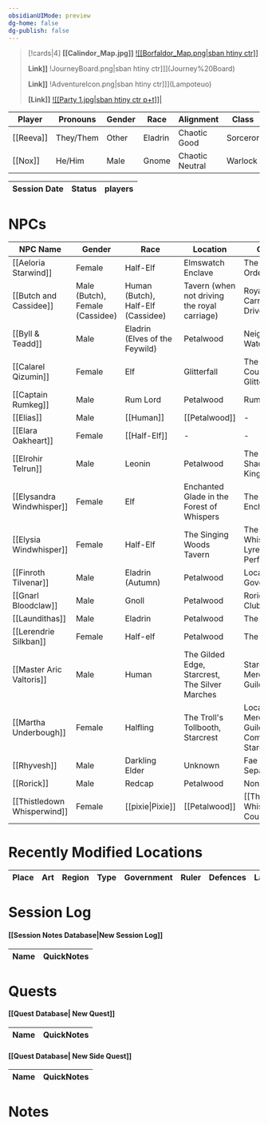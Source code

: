 ```yaml
---
obsidianUIMode: preview
dg-home: false
dg-publish: false
---
```



> [!cards|4]
> **[[Calindor_Map.jpg]]**
> [![[Borfaldor_Map.png\|sban htiny ctr]]](Borfaldor.md)
> 
> **Link]]**
> !JourneyBoard.png\|sban htiny ctr]]](Journey%20Board)
>
> **Link]]**
> !AdventureIcon.png\|sban htiny ctr]]](Lampoteuo)
> 
> **[Link]]**
> [![[Party 1.jpg\|sban htiny ctr p+t]]|](Players)


<!-- QueryToSerialize: TABLE WITHOUT ID link(file.name) AS "Player", Pronouns, Gender, Race, Alignment, Class, Background, Religion FROM "content/4. World" WHERE contains(Role, "Player") -->
<!-- SerializedQuery: TABLE WITHOUT ID link(file.name) AS "Player", Pronouns, Gender, Race, Alignment, Class, Background, Religion FROM "content/4. World" WHERE contains(Role, "Player") -->

| Player                                       | Pronouns  | Gender | Race    | Alignment       | Class    | Background | Religion |
| -------------------------------------------- | --------- | ------ | ------- | --------------- | -------- | ---------- | -------- |
| [[Reeva]] | They/Them | Other  | Eladrin | Chaotic Good    | Sorceror | Folk Hero  | \-       |
| [[Nox]]     | He/Him    | Male   | Gnome   | Chaotic Neutral | Warlock  | Acrobat    | \-       |
<!-- SerializedQuery END -->






<!-- QueryToSerialize: TABLE WITHOUT ID link(file.name) AS "Session Date", Status, players from "1-Session Journals" where (type = "Session Journal") SORT file.name DESC -->
<!-- SerializedQuery: TABLE WITHOUT ID link(file.name) AS "Session Date", Status, players from "1-Session Journals" where (type = "Session Journal") SORT file.name DESC -->

| Session Date | Status | players |
| ------------ | ------ | ------- |
<!-- SerializedQuery END -->



# NPCs

<!-- QueryToSerialize: TABLE WITHOUT ID link(file.name) AS "NPC Name", Gender, Race, Location, Groups  FROM "content/4. World/NPCs" WHERE contains(Role, "NPC") -->
<!-- SerializedQuery: TABLE WITHOUT ID link(file.name) AS "NPC Name", Gender, Race, Location, Groups  FROM "content/4. World/NPCs" WHERE contains(Role, "NPC") -->

| NPC Name                                                                      | Gender                          | Race                               | Location                                                                                                               | Groups                                                                                           |
| ----------------------------------------------------------------------------- | ------------------------------- | ---------------------------------- | ---------------------------------------------------------------------------------------------------------------------- | ------------------------------------------------------------------------------------------------ |
| [[Aeloria Starwind]]               | Female                          | Half-Elf                           | Elmswatch Enclave                                                                                                      | The Moonlit Order                                                                                |
| [[Butch and Cassidee]]           | Male (Butch), Female (Cassidee) | Human (Butch), Half-Elf (Cassidee) | Tavern (when not driving the royal carriage)                                                                           | Royal Carriage Drivers                                                                           |
| [[Byll & Teadd]]                       | Male                            | Eladrin (Elves of the Feywild)     | Petalwood                                                                                                              | Neighborhood Watch                                                                               |
| [[Calarel Qizumin]]                 | Female                          | Elf                                | Glitterfall                                                                                                            | The Royal Court of Glitterfall                                                                   |
| [[Captain Rumkeg]]                   | Male                            | Rum Lord                           | Petalwood                                                                                                              | Rum Gremlins                                                                                     |
| [[Elias]]                                     | Male                            | [[Human]]                   | [[Petalwood]] | \-                                                                                               |
| [[Elara Oakheart]]                   | Female                          | [[Half-Elf]]             | \-                                                                                                                     | \-                                                                                               |
| [[Elrohir Telrun]]                   | Male                            | Leonin                             | Petalwood                                                                                                              | The Dawn's Shadow, King's Guard                                                                  |
| [[Elysandra Windwhisper]]     | Female                          | Elf                                | Enchanted Glade in the Forest of Whispers                                                                              | The Circle of Enchanters                                                                         |
| [[Elysia Windwhisper]]           | Female                          | Half-Elf                           | The Singing Woods Tavern                                                                                               | The Whispering Lyre Performers                                                                   |
| [[Finroth Tilvenar]]               | Male                            | Eladrin (Autumn)                   | Petalwood                                                                                                              | Local Government                                                                                 |
| [[Gnarl Bloodclaw]]                 | Male                            | Gnoll                              | Petalwood                                                                                                              | Rorick's Fight Club                                                                              |
| [[Laundithas]]                           | Male                            | Eladrin                            | Petalwood                                                                                                              | The Syndicate                                                                                    |
| [[Lerendrie Silkban]]             | Female                          | Half-elf                           | Petalwood                                                                                                              | The Syndicate                                                                                    |
| [[Master Aric Valtoris]]       | Male                            | Human                              | The Gilded Edge, Starcrest, The Silver Marches                                                                         | Starcrest Merchant's Guild                                                                       |
| [[Martha Underbough]]             | Female                          | Halfling                           | The Troll's Tollbooth, Starcrest                                                                                       | Local Merchants Guild, Halfling Community of Starcrest                                           |
| [[Rhyvesh]]                                 | Male                            | Darkling Elder                     | Unknown                                                                                                                | Fae Separatists                                                                                  |
| [[Rorick]]                                   | Male                            | Redcap                             | Petalwood                                                                                                              | None                                                                                             |
| [[Thistledown Whisperwind]] | Female                          | [[pixie\|Pixie]]                   | [[Petalwood]] | [[The Whispering Court]] |
<!-- SerializedQuery END -->






# Recently Modified Locations


<!-- QueryToSerialize: TABLE without id file.link as Place, Art, Region, Type, GovtType as Government, Ruler, Defences, Law, Military, Factions FROM "content/4. World/Places/Calindor" SORT file.mtime DESC LIMIT 10 -->
<!-- SerializedQuery: TABLE without id file.link as Place, Art, Region, Type, GovtType as Government, Ruler, Defences, Law, Military, Factions FROM "content/4. World/Places/Calindor" SORT file.mtime DESC LIMIT 10 -->

| Place | Art | Region | Type | Government | Ruler | Defences | Law | Military | Factions |
| ----- | --- | ------ | ---- | ---------- | ----- | -------- | --- | -------- | -------- |
<!-- SerializedQuery END -->









# **Session Log**
#### **[[Session Notes Database|New Session Log]]**

<!-- QueryToSerialize: TABLE WITHOUT ID link(file.path, name) AS "Name", QuickNotes AS "QuickNotes" WHERE contains(NoteIcon, "SessionNote") AND contains(WhichParty, "Party 1") SORT file.name desc LIMIT 9 -->
<!-- SerializedQuery: TABLE WITHOUT ID link(file.path, name) AS "Name", QuickNotes AS "QuickNotes" WHERE contains(NoteIcon, "SessionNote") AND contains(WhichParty, "Party 1") SORT file.name desc LIMIT 9 -->

| Name | QuickNotes |
| ---- | ---------- |
<!-- SerializedQuery END -->

<!-- SerializedQuery END -->





# **Quests**
#### **[[Quest Database| New Quest]]**

<!-- QueryToSerialize: TABLE WITHOUT ID link(file.path, name) AS "Name", QuickNotes AS "QuickNotes" WHERE contains(NoteIcon, "Quest") AND contains(WhichParty, "Party 1") AND contains(status, "Active") SORT file.name asc -->
<!-- SerializedQuery: TABLE WITHOUT ID link(file.path, name) AS "Name", QuickNotes AS "QuickNotes" WHERE contains(NoteIcon, "Quest") AND contains(WhichParty, "Party 1") AND contains(status, "Active") SORT file.name asc -->

| Name | QuickNotes |
| ---- | ---------- |
<!-- SerializedQuery END -->

<!-- SerializedQuery END -->



#### **[[Quest Database| New Side Quest]]**

<!-- QueryToSerialize: TABLE WITHOUT ID link(file.path, name) AS "Name", QuickNotes AS "QuickNotes" WHERE contains(NoteIcon, "Side") AND contains(WhichParty, "Party 1") AND contains(status, "Active") SORT file.name asc -->
<!-- SerializedQuery: TABLE WITHOUT ID link(file.path, name) AS "Name", QuickNotes AS "QuickNotes" WHERE contains(NoteIcon, "Side") AND contains(WhichParty, "Party 1") AND contains(status, "Active") SORT file.name asc -->

| Name | QuickNotes |
| ---- | ---------- |
<!-- SerializedQuery END -->

<!-- SerializedQuery END -->



# **Notes**
